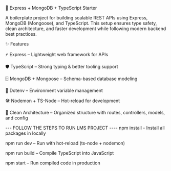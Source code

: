 🚀 Express + MongoDB + TypeScript Starter

A boilerplate project for building scalable REST APIs using Express, MongoDB (Mongoose), and TypeScript.
This setup ensures type safety, clean architecture, and faster development while following modern backend best practices.

✨ Features

⚡ Express – Lightweight web framework for APIs

🛡️ TypeScript – Strong typing & better tooling support

🗄️ MongoDB + Mongoose – Schema-based database modeling

🔑 Dotenv – Environment variable management

🛠️ Nodemon + TS-Node – Hot-reload for development

📂 Clean Architecture – Organized structure with routes, controllers, models, and config

--- FOLLOW THE STEPS TO RUN LMS PROJECT ----
npm install - Install all packages in locally

npm run dev – Run with hot-reload (ts-node + nodemon)

npm run build – Compile TypeScript into JavaScript

npm start – Run compiled code in production